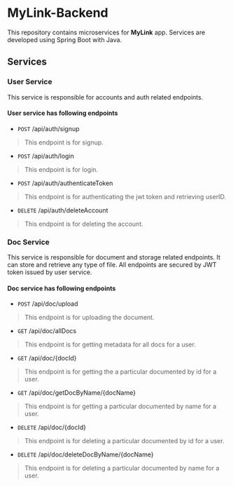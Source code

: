 # MyLink-Backend
This repository contains microservices for **MyLink** app. Services are developed using Spring Boot with Java.
## Services
### User Service
This service is responsible for accounts and auth related endpoints.
#### User service has following endpoints
* `POST` /api/auth/signup
> This endpoint is for signup.
* `POST` /api/auth/login
> This endpoint is for login.
* `POST` /api/auth/authenticateToken
> This endpoint is for authenticating the jwt token and retrieving userID.
* `DELETE` /api/auth/deleteAccount
> This endpoint is for deleting the account.

### Doc Service
This service is responsible for document and storage related endpoints. It can store and retrieve any type of file. All endpoints are secured by JWT token issued by user service.
#### Doc service has following endpoints
* `POST` /api/doc/upload
> This endpoint is for uploading the document.
* `GET` /api/doc/allDocs
> This endpoint is for getting metadata for all docs for a user.
* `GET` /api/doc/{docId}
> This endpoint is for getting the a particular documented by id for a user.
* `GET` /api/doc/getDocByName/{docName}
> This endpoint is for getting a particular documented by name for a user.
* `DELETE` /api/doc/{docId}
> This endpoint is for deleting a particular documented by id for a user.
* `DELETE` /api/doc/deleteDocByName/{docName}
> This endpoint is for deleting a particular documented by name for a user.